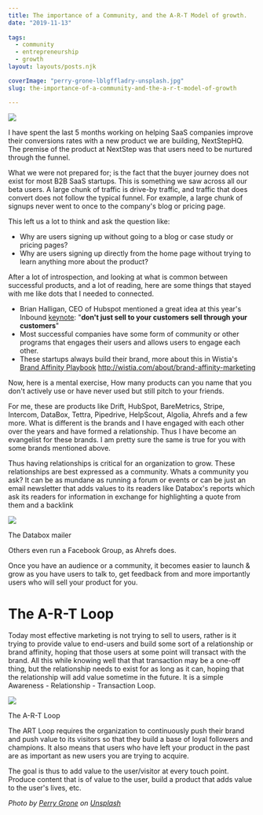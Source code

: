```yaml
---
title: The importance of a Community, and the A-R-T Model of growth.
date: "2019-11-13"
 
tags: 
  - community 
  - entrepreneurship 
  - growth 
layout: layouts/posts.njk

coverImage: "perry-grone-lblgffladry-unsplash.jpg"
slug: the-importance-of-a-community-and-the-a-r-t-model-of-growth

---
```


![](/assets/perry-grone-lblgffladry-unsplash.jpg)

I have spent the last 5 months working on helping SaaS companies improve their conversions rates with a new product we are building, NextStepHQ. The premise of the product at NextStep was that users need to be nurtured through the funnel.

What we were not prepared for; is the fact that the buyer journey does not exist for most B2B SaaS startups. This is something we saw across all our beta users. A large chunk of traffic is drive-by traffic, and traffic that does convert does not follow the typical funnel. For example, a large chunk of signups never went to once to the company's blog or pricing page.

This left us a lot to think and ask the question like:

- Why are users signing up without going to a blog or case study or pricing pages?
- Why are users signing up directly from the home page without trying to learn anything more about the product?

After a lot of introspection, and looking at what is common between successful products, and a lot of reading, here are some things that stayed with me like dots that I needed to connected. 

- Brian Halligan, CEO of Hubspot mentioned a great idea at this year's Inbound [keynote](https://youtu.be/dqTHw3QWiU4?t=1989): "**don't just sell to your customers sell through your customers**"
- Most successful companies have some form of community or other programs that engages their users and allows users to engage each other.
- These startups always build their brand, more about this in Wistia's [Brand Affinity Playbook](http://wistia.com/about/brand-affinity-marketing) http://wistia.com/about/brand-affinity-marketing

Now, here is a mental exercise, How many products can you name that you don't actively use or have never used but still pitch to your friends. 

For me, these are products like Drift, HubSpot, BareMetrics, Stripe, Intercom, DataBox, Tettra, Pipedrive, HelpScout, Algolia, Ahrefs and a few more. What is different is the brands and I have engaged with each other over the years and have formed a relationship. Thus I have become an evangelist for these brands. I am pretty sure the same is true for you with some brands mentioned above.

Thus having relationships is critical for an organization to grow. These relationships are best expressed as a community. Whats a community you ask? It can be as mundane as running a forum or events or can be just an email newsletter that adds values to its readers like Databox's reports which ask its readers for information in exchange for highlighting a quote from them and a backlink

![](/assets/databox_email.png)

The Databox mailer

Others even run a Facebook Group, as Ahrefs does. 

Once you have an audience or a community, it becomes easier to launch & grow as you have users to talk to, get feedback from and more importantly users who will sell your product for you.

# The A-R-T Loop

Today most effective marketing is not trying to sell to users, rather is it trying to provide value to end-users and build some sort of a relationship or brand affinity, hoping that those users at some point will transact with the brand. All this while knowing well that that transaction may be a one-off thing, but the relationship needs to exist for as long as it can, hoping that the relationship will add value sometime in the future. It is a simple Awareness - Relationship - Transaction Loop.

![](/assets/ART_Loop.png)

The A-R-T Loop

The ART Loop requires the organization to continuously push their brand and push value to its visitors so that they build a base of loyal followers and champions. It also means that users who have left your product in the past are as important as new users you are trying to acquire.

The goal is thus to add value to the user/visitor at every touch point. Produce content that is of value to the user, build a product that adds value to the user's lives, etc.

_Photo by [Perry Grone](https://unsplash.com/@perrygrone?utm_source=unsplash&utm_medium=referral&utm_content=creditCopyText) on [Unsplash](https://unsplash.com/s/photos/community?utm_source=unsplash&utm_medium=referral&utm_content=creditCopyText)_
